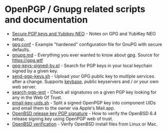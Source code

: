 # OpenPGP / Gnupg related scripts and documentation

* [Secure PGP keys and Yubikey NEO](Secure%20PGP%20keys%20and%20Yubikey%20NEO.md) - Notes on GPG and YubiKey NEO setup.
* [gpg.conf](gpg.conf) - Example "hardened" configuration file for GnuPG with secure defaults.
* [gnupg.md](gnupg.md) - Everything you ever wanted to know about gpg.  Source for https://gpg.wtf
* [gpg-keys-signed-by.pl](gpg-keys-signed-by.pl) - Search for PGP keys in your local keychain signed by a given key.
* [send-pgp-keys.sh](send-pgp-keys.sh) - Upload your GPG public key to multiple services after a change.  Supports [keybase](https://keybase.io), public keyservers and / or your own web server.
* [search-pgp-wot](search-pgp-wot) - Check all signatures on a given PGP key looking for any in the Web Of Trust.
* [email-key-uids.sh](email-key-uids.sh) - Split a signed OpenPGP key into component UIDs and email them to the owner via Apple's Mail.app.
* [OpenBSD release key PGP signature](OpenBSD_release_key_PGP_signature.md) - How to verify the OpenBSD 6.4 release signing key using OpenPGP web of trust.
* [OpenBSD verification](OpenBSD_verification.md) - Verify OpenBSD install files from Linux or Mac.

